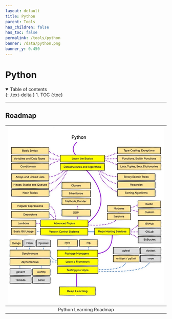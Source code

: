 ```yaml
---
layout: default
title: Python
parent: Tools
has_children: false
has_toc: false
permalink: /tools/python
banner: /data/python.png
banner_y: 0.450
---
```


# Python

[//]: # ([Conda Cheatsheet]&#40;data/conda_cheatsheet.pdf&#41;{: .btn .fs-3 .mb-4 .mb-md-0 })

[//]: # ([PIP Cheatsheet]&#40;data/pip_cheatsheet.pdf&#41;{: .btn .fs-3 .mb-4 .mb-md-0 })

<details open markdown="block">
  <summary>Table of contents</summary>
  {: .text-delta }
  1. TOC
  {:toc}
</details>

---

## Roadmap

| ![data/python_roadmap.png](data/python_roadmap.png) |
|:----------------------------------------------------------:|
|                               Python Learning Roadmap                      |
